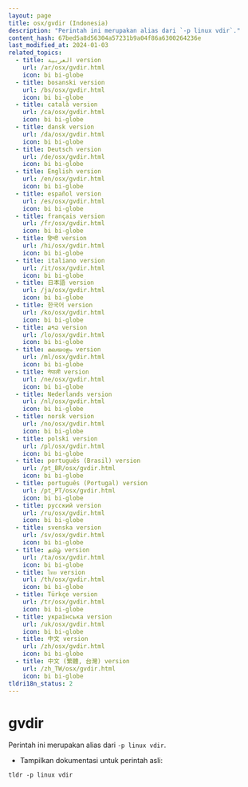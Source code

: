 ```yaml
---
layout: page
title: osx/gvdir (Indonesia)
description: "Perintah ini merupakan alias dari `-p linux vdir`."
content_hash: 67bed5a8d56304a57231b9a04f86a6300264236e
last_modified_at: 2024-01-03
related_topics:
  - title: العربية version
    url: /ar/osx/gvdir.html
    icon: bi bi-globe
  - title: bosanski version
    url: /bs/osx/gvdir.html
    icon: bi bi-globe
  - title: català version
    url: /ca/osx/gvdir.html
    icon: bi bi-globe
  - title: dansk version
    url: /da/osx/gvdir.html
    icon: bi bi-globe
  - title: Deutsch version
    url: /de/osx/gvdir.html
    icon: bi bi-globe
  - title: English version
    url: /en/osx/gvdir.html
    icon: bi bi-globe
  - title: español version
    url: /es/osx/gvdir.html
    icon: bi bi-globe
  - title: français version
    url: /fr/osx/gvdir.html
    icon: bi bi-globe
  - title: हिन्दी version
    url: /hi/osx/gvdir.html
    icon: bi bi-globe
  - title: italiano version
    url: /it/osx/gvdir.html
    icon: bi bi-globe
  - title: 日本語 version
    url: /ja/osx/gvdir.html
    icon: bi bi-globe
  - title: 한국어 version
    url: /ko/osx/gvdir.html
    icon: bi bi-globe
  - title: ລາວ version
    url: /lo/osx/gvdir.html
    icon: bi bi-globe
  - title: മലയാളം version
    url: /ml/osx/gvdir.html
    icon: bi bi-globe
  - title: नेपाली version
    url: /ne/osx/gvdir.html
    icon: bi bi-globe
  - title: Nederlands version
    url: /nl/osx/gvdir.html
    icon: bi bi-globe
  - title: norsk version
    url: /no/osx/gvdir.html
    icon: bi bi-globe
  - title: polski version
    url: /pl/osx/gvdir.html
    icon: bi bi-globe
  - title: português (Brasil) version
    url: /pt_BR/osx/gvdir.html
    icon: bi bi-globe
  - title: português (Portugal) version
    url: /pt_PT/osx/gvdir.html
    icon: bi bi-globe
  - title: русский version
    url: /ru/osx/gvdir.html
    icon: bi bi-globe
  - title: svenska version
    url: /sv/osx/gvdir.html
    icon: bi bi-globe
  - title: தமிழ் version
    url: /ta/osx/gvdir.html
    icon: bi bi-globe
  - title: ไทย version
    url: /th/osx/gvdir.html
    icon: bi bi-globe
  - title: Türkçe version
    url: /tr/osx/gvdir.html
    icon: bi bi-globe
  - title: українська version
    url: /uk/osx/gvdir.html
    icon: bi bi-globe
  - title: 中文 version
    url: /zh/osx/gvdir.html
    icon: bi bi-globe
  - title: 中文 (繁體, 台灣) version
    url: /zh_TW/osx/gvdir.html
    icon: bi bi-globe
tldri18n_status: 2
---
```

# gvdir

Perintah ini merupakan alias dari `-p linux vdir`.

- Tampilkan dokumentasi untuk perintah asli:

`tldr -p linux vdir`
